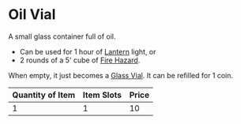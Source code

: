 # Oil Vial

A small glass container full of oil.

- Can be used for 1 hour of [Lantern](../25%20Coins/Lantern.md) light, or
- 2 rounds of a 5' cube of [Fire Hazard](../../../../Hazards/Elemental.md#Fire).

When empty, it just becomes a [Glass Vial](Glass%20Vial.md). It can be refilled for 1 coin.

| Quantity of Item | Item Slots | Price |
| ---------------- | ---------- | ----- |
| 1                | 1          | 10    |
